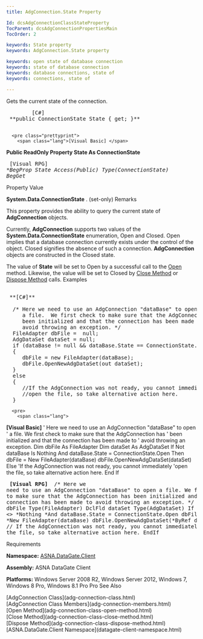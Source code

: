 ```yaml
---
title: AdgConnection.State Property

Id: dcsAdgConnectionClassStateProperty
TocParent: dcsAdgConnectionPropertiesMain
TocOrder: 2

keywords: State property
keywords: AdgConnection.State property

keywords: open state of database connection
keywords: state of database connection
keywords: database connections, state of
keywords: connections, state of

---
```


Gets the current state of the connection. 
<pre class="prettyprint">
        <span class="lang">[C#]</span>
 **public ConnectionState State { get; }** 
      </pre>
      <pre class="prettyprint">
        <span class="lang">[Visual Basic] </span>
 **Public ReadOnly Property State As ConnectionState** 
      </pre>
      <pre class="prettyprint">
        <span class="lang">[Visual RPG]</span>
 **BegProp State Access(*Public) Type(ConnectionState)
   BegGet** 
      </pre>

Property Value

**System.Data.ConnectionState** . (set-only)
Remarks

This property provides the ability to query the current state of **AdgConnection** objects.

Currently, **AdgConnection** supports two values of the **System.Data.ConnectionState** enumeration, Open and Closed. Open implies that a database connection currently exists under the control of the object. Closed signifies the absence of such a connection. **AdgConnection** objects are constructed in the Closed state.

The value of **State** will be set to Open by a successful call to the [Open](adg-connection-class-open-method.html) method. Likewise, the value will be set to Closed by [ Close Method](adg-connection-class-close-method.html) or [Dispose Method](adg-connection-class-dispose-method.html) calls. 
Examples

<pre>
        <span class="lang">
 **[C#]** 
        </span>
  /* Here we need to use an AdgConnection "dataBase" to open
     a file.  We first check to make sure that the AdgConnection has 
     been initialized and that the connection has been made to
     avoid throwing an exception. */
  FileAdapter dbFile =  null;
  AdgDataSet dataSet = null;
  if (dataBase != null &amp;&amp; dataBase.State == ConnectionState.Open)
  {
     dbFile = new FileAdapter(dataBase);
     dbFile.OpenNewAdgDataSet(out dataSet);
  }
  else
  { 
     //If the AdgConnection was not ready, you cannot immediately
     //open the file, so take alternative action here.
  }</pre>
      <pre>
        <span class="lang">
 **[Visual Basic]** 
  </span>' Here we need to use an AdgConnection "dataBase" to open
  ' a file.  We first check to make sure that the AdgConnection has 
  ' been initialized and that the connection has been made to
  ' avoid throwing an exception.
  Dim dbFile As FileAdapter
  Dim dataSet As AdgDataSet
  If Not dataBase Is Nothing And dataBase.State = ConnectionState.Open Then
     dbFile = New FileAdapter(dataBase)
     dbFile.OpenNewAdgDataSet(dataSet)
  Else 
     'If the AdgConnection was not ready, you cannot immediately
     'open the file, so take alternative action here.
  End If</pre>
      <pre class="prettyprint">
        <span class="lang">
 **[Visual RPG]** 
        </span>
  /* Here we need to use an AdgConnection "dataBase" to open
     a file.  We first check to make sure that the AdgConnection has 
     been initialized and that the connection has been made to
     avoid throwing an exception. */
  DclFld dbFile Type(FileAdapter)
  DclFld dataSet Type(AdgDataSet)
  If dataBase &lt;&gt; *Nothing *And dataBase.State = ConnectionState.Open
     dbFile = *New FileAdapter(dataBase)
     dbFile.OpenNewAdgDataSet(*ByRef dataSet)
  Else 
     // If the AdgConnection was not ready, you cannot immediately
     // open the file, so take alternative action here.
  EndIf </pre>

Requirements

<span> **Namespace:** [ASNA.DataGate.Client](datagate-client-namespace.html) </span> 

<span> **Assembly:** ASNA DataGate Client</span> 

<span> **Platforms:** Windows Server 2008 R2, Windows Server 2012, Windows 7, Windows 8 Pro, Windows 8.1 Pro</span> Pro
See Also

<dl />
      [AdgConnection Class](adg-connection-class.html)
      <br />
      [AdgConnection Class Members](adg-connection-members.html)
      <br />
      [Open Method](adg-connection-class-open-method.html)
      <br />
      [Close Method](adg-connection-class-close-method.html)
      <br />
      [Dispose Method](adg-connection-class-dispose-method.html)
      <br />
      [ASNA.DataGate.Client Namespace](datagate-client-namespace.html)

